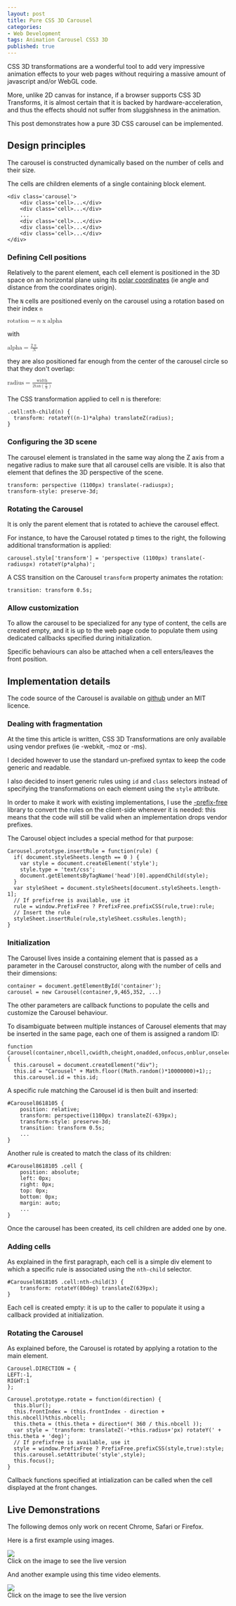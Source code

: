 ```yaml
---
layout: post
title: Pure CSS 3D Carousel
categories:
- Web Development
tags: Animation Carousel CSS3 3D
published: true
---
```

CSS 3D transformations are a wonderful tool to add very impressive animation effects to your web pages without requiring a massive amount of javascript and/or WebGL code.

<!--more-->

More, unlike 2D canvas for instance, if a browser supports CSS 3D Transforms, it is almost certain that it is backed by hardware-acceleration, and thus the effects should not suffer from sluggishness in the animation.

This post demonstrates how a pure 3D CSS carousel can be implemented.

## Design principles

The carousel is constructed dynamically based on the number of cells and their size.

The cells are children elements of a single containing block element.  

    <div class='carousel'>
        <div class='cell>...</div>
        <div class='cell>...</div>
        ...
        <div class='cell>...</div>
        <div class='cell>...</div>
        <div class='cell>...</div>
    </div>

### Defining Cell positions

Relatively to the parent element, each cell element is positioned in the 3D space on an horizontal plane using its [polar coordinates](http://en.wikipedia.org/wiki/Polar_coordinate_system) (ie angle and distance from the coordinates origin).

The <code>N</code> cells are positioned evenly on the carousel using a rotation based on their index <code>n</code>

<math>
  <mrow>
    <mi>rotation</mi>
    <mo>=</mo>
    <mi>n</mi>
    <mo>x</mo>
    <mi>alpha</mi>
  </mrow>
</math>

with 

<math>
  <mrow>
    <mi>alpha</mi>
    <mo>=</mo>
    <mfrac>
     <mrow>
      <mn>2</mn>
      <mo>&#960;</mo>
     </mrow>
     <mi>N</mi>
   </mfrac>
</mrow>
</math>

they are also positioned far enough from the center of the carousel circle so that they don't overlap:

<math>
  <mrow>
    <mi>radius</mi>
    <mo>=</mo>
 <mfrac>
  <mi>width</mi>
  <mrow>
   <mn>2</mn>
   <mo>&#8290;</mo>
   <mrow>
    <mi>tan</mi>
    <mo>&#8289;</mo>
    <mo>(</mo>
    <mfrac>
     <mi>&#960;</mi>
     <mi>N</mi>
    </mfrac>
    <mo>)</mo>
   </mrow>
  </mrow>
 </mfrac>
</mrow>
</math>

The CSS transformation applied to cell n is therefore: 

    .cell:nth-child(n) {
      transform: rotateY((n-1)*alpha) translateZ(radius);
    }

### Configuring the 3D scene

The carousel element is translated in the same way along the Z axis from a negative radius to make sure that all carousel cells are visible. It is also that element that defines the 3D perspective of the scene.

    transform: perspective (1100px) translate(-radiuspx);
    transform-style: preserve-3d;

### Rotating the Carousel

It is only the parent element that is rotated to achieve the carousel effect. 

For instance, to have the Carousel rotated p times to the right, the following additional transformation is applied:

    carousel.style['transform'] = 'perspective (1100px) translate(-radiuspx) rotateY(p*alpha)';

A CSS transition on the Carousel <code>transform</code> property animates the rotation:  

    transition: transform 0.5s;

### Allow customization

To allow the carousel to be specialized for any type of content, the cells are created empty, and it is up to the web page code to populate them using dedicated callbacks specified during initialization.

Specific behaviours can also be attached when a cell enters/leaves the front position.

## Implementation details

The code source of the Carousel is available on [github](https://github.com/kaizouman/3dcarousel) under an MIT licence.

### Dealing with fragmentation
At the time this article is written, CSS 3D Transformations are only available using vendor prefixes (ie -webkit, -moz or -ms).

I decided however to use the standard un-prefixed syntax to keep the code generic and readable.

I also decided to insert generic rules using <code>id</code> and <code>class</code> selectors instead of specifying the transformations on each element using the <code>style</code> attribute.

In order to make it work with existing implementations, I use the [-prefix-free](http://leaverou.github.io/prefixfree/) library to convert the rules on the client-side whenever it is needed: this means that the code will still be valid when an implementation drops vendor prefixes.

The Carousel object includes a special method for that purpose:

    Carousel.prototype.insertRule = function(rule) {
      if( document.styleSheets.length == 0 ) {
        var style = document.createElement('style');
        style.type = 'text/css';
       	document.getElementsByTagName('head')[0].appendChild(style);
      }
      var styleSheet = document.styleSheets[document.styleSheets.length-1];
      // If prefixfree is available, use it
      rule = window.PrefixFree ? PrefixFree.prefixCSS(rule,true):rule;
      // Insert the rule
      styleSheet.insertRule(rule,styleSheet.cssRules.length);  
    } 

### Initialization
The Carousel lives inside a containing element that is passed as a parameter in the Carousel constructor, along with the number of cells and their dimensions:

    container = document.getElementById('container');
    carousel = new Carousel(container,9,465,352, ...)

The other parameters are callback functions to populate the cells and customize the Carousel behaviour.

To disambiguate between multiple instances of Carousel elements that may be inserted in the same page, each one of them is assigned a random ID:
 
    function Carousel(container,nbcell,cwidth,cheight,onadded,onfocus,onblur,onselect){
      this.carousel = document.createElement("div");
      this.id = "Carousel" + Math.floor((Math.random()*10000000)+1);;
      this.carousel.id = this.id;

A specific rule matching the Carousel id is then built and inserted:

    #Carousel8618105 {
        position: relative;
        transform: perspective(1100px) translateZ(-639px);
        transform-style: preserve-3d;
        transition: transform 0.5s;
        ...
    }

Another rule is created to match the class of its children:

    #Carousel8618105 .cell {
        position: absolute;
        left: 0px;
        right: 0px;
        top: 0px;
        bottom: 0px;
        margin: auto;
        ...
    }

Once the carousel has been created, its cell children are added one by one.
 
### Adding cells

As explained in the first paragraph, each cell is a simple div element to which a specific rule is associated using the <code>nth-child</code> selector.

    #Carousel8618105 .cell:nth-child(3) {
        transform: rotateY(80deg) translateZ(639px);
    }

Each cell is created empty: it is up to the caller to populate it using a callback provided at initialization.

### Rotating the Carousel

As explained before, the Carousel is rotated by applying a rotation to the main element.

    Carousel.DIRECTION = {
    LEFT:-1,
    RIGHT:1
    };

    Carousel.prototype.rotate = function(direction) {
      this.blur();
      this.frontIndex = (this.frontIndex - direction + this.nbcell)%this.nbcell;
      this.theta = (this.theta + direction*( 360 / this.nbcell ));
      var style = 'transform: translateZ(-'+this.radius+'px) rotateY(' + this.theta + 'deg)';
      // If prefixfree is available, use it
      style = window.PrefixFree ? PrefixFree.prefixCSS(style,true):style;
      this.carousel.setAttribute('style',style);
      this.focus();
    }

Callback functions specified at intialization can be called when the cell displayed at the front changes. 

## Live Demonstrations

The following demos only work on recent Chrome, Safari or Firefox.

Here is a first example using images.

<div class='picture'>
<a href="/demos/3d-carousel-demo"><img src="/images/3d-carousel-images.png"></a>
<div class='legend'>Click on the image to see the live version</div>
</div>

And another example using this time video elements.

<div class='picture'>
<a href="/demos/3d-video-carousel-demo/"><img src="/images/3d-carousel-videos.png"></a>
<div class='legend'>Click on the image to see the live version</div>
</div>

